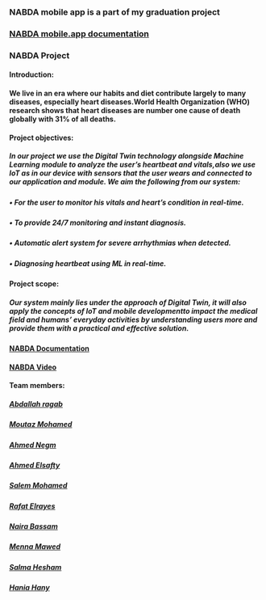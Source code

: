 ### NABDA mobile app is a part of my graduation project 
### [NABDA mobile.app documentation](https://drive.google.com/file/d/1CSQNdBhilDsvxB9wf9qUZ6KAiOGexiAs/view?usp=sharing)

### NABDA Project
#### Introduction:
#### We live in an era where our habits and diet contribute largely to many diseases, especially heart diseases.World Health Organization (WHO) research shows that heart diseases are number one cause of death globally with 31% of all deaths.
#### Project objectives:
##### In our project we use the Digital Twin technology alongside Machine Learning module to analyze the user’s heartbeat and vitals,also we use IoT as in our device with sensors that the user wears and connected to our application and module. We aim the following from our system:
##### • For the user to monitor his vitals and heart’s condition in real-time.
##### • To provide 24/7 monitoring and instant diagnosis.
##### • Automatic alert system for severe arrhythmias when detected.
##### • Diagnosing heartbeat using ML in real-time.
#### Project scope:
##### Our system mainly lies under the approach of Digital Twin, it will also apply the concepts of IoT and mobile developmentto impact the medical field and humans’ everyday activities by understanding users more and provide them with a practical and effective solution.

#### [NABDA Documentation](https://drive.google.com/file/d/1g9RdVnAbJWu8_b7YihdoFW_RCioFAcvc/view?usp=sharing)
#### [NABDA Video](https://youtu.be/VR42laXcNaE)

#### Team members: 
##### [Abdallah ragab]()
##### [Moutaz Mohamed](https://github.com/Moutaz-Mohamed)
##### [Ahmed Negm](https://github.com/a7mdngm98)
##### [Ahmed Elsafty](https://github.com/ahmed0elsafty)
##### [Salem Mohamed](https://github.com/salemmohamad)
##### [Rafat Elrayes]()
##### [Naira Bassam](https://github.com/nairaAbdallah)
##### [Menna Mawed](https://github.com/mennamawed)
##### [Salma Hesham](https://github.com/SalmaHeshaam)
##### [Hania Hany]()
